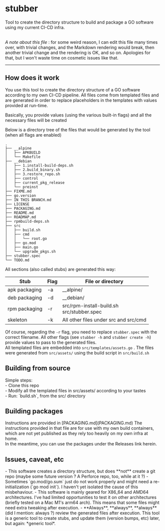 <H1>stubber</H1>

Tool to create the directory structure to build and package a GO software using my current CI-CD infra.
<br><br>

*A note about this file* : for some weird reason, I can edit this file many times over, with trivial changes, and the Markdown rendering would break, then another trivial change and the rendering is OK, and so on. Apologies for that, but I won't waste time on cosmetic issues like that.
____

<H2>How does it work</H2>
You use this tool to create the directory structure of a GO software according to my own CI-CD pipeline.
All files come from templated files and are generated in order to replace placeholders in the templates with values provided at run-time.

Basically, you provide values (using the various built-in flags) and all the necessary files will be created

Below is a directory tree of the files that would be generated by the tool (when all flags are enabled)
```
.
├── __alpine
│   ├── APKBUILD
│   └── Makefile
├── __debian
│   ├── 1.install-build-deps.sh
│   ├── 2.build_binary.sh
│   ├── 3.restore_repo.sh
│   ├── control
│   ├── current_pkg_release
│   └── preinst
├── FIXME.md
├── go.version
├── IN THIS BRANCH.md
├── LICENSE
├── PACKAGING.md
├── README.md
├── ROADMAP.md
├── rpmbuild-deps.sh
├── src
│   ├── build.sh
│   ├── cmd
│   │   └── root.go
│   ├── go.mod
│   ├── main.go
│   └── upgrade_pkgs.sh
├── stubber.spec
└── TODO.md
```

All sections (also called stubs) are generated this way:

| Stub          | Flag | File or directory                             |
|---------------|------|-----------------------------------------------|
| apk packaging | -a   | __alpine/                                     |
| deb packaging | -d   | __debian/                                     |
| rpm packaging | -r   | src/rpm-install-build.sh<br/>src/stubber.spec |
| skeleton      | -k   | All other files under src and src/cmd         |

Of course, regarding the `-r` flag, you need to replace `stubber.spec` with the correct filename. All other flags (see `stubber -h` and `stubber create -h`) provide values to pass to the generated files.<br>
All templated files are embedded into `src/templates/assets.go` . The files were generated from `src/assets/` using the build script in `src/build.sh`

<H2>Building from source</H2>
Simple steps:<br>
- Clone this repo<br>
- Modify all the templated files in src/assets/ according to your tastes<br>
- Run: `build.sh`, from the src/ directory<br>

<H2>Building packages</H2>
Instructions are provided in [PACKAGING.md](PACKAGING.md)
The instructions provided in that file are for use with my own build containers, which are not yet published as they rely too heavily on my own infra at home.<br>
In the meantime, you can use the packages under the Releases link herein.

<H2>Issues, caveat, etc</H2>
- This software creates a directory structure, but does **not** create a git repo (maybe some future version ? A Perforce repo, too, while at it ?)
- Sometimes `go.mod/go.sum` just do not work properly and might need a re-initialization (`go mod init`). I haven't yet isolated the cause of this misbehaviour.
- This software is mainly geared for X86_64 and AMD64 architectures. I've had limited opportunities to test it on other architectures (briefly tested on a Mac M1's arm64 arch). This means that some files might need extra tweaking after execution.
- **Always**, **always**, **always** (did I mention: always ?) review the generated files after execution. This tool is a generic tool to create stubs, and update them (version bumps, etc) later, but again: *generic tool*.